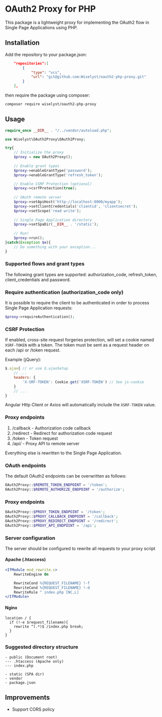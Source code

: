 # OAuth2 Proxy for PHP

This package is a lightweight proxy for implementing the OAuth2 flow in Single Page Applications using PHP.

## Installation

Add the repository to your package.json:
```json
    "repositories":[
        {
            "type": "vcs",
            "url": "git@github.com:Wiselyst/oauth2-php-proxy.git"
        }
    ],
```
then require the package using composer:
```bash
composer require wiselyst/oauth2-php-proxy
```

## Usage
```php
require_once __DIR__ . "/../vendor/autoload.php";

use Wiselyst\OAuth2Proxy\OAuth2Proxy;

try{
    // Initialize the proxy
    $proxy = new OAuth2Proxy();
    
    // Enable grant types
    $proxy->enableGrantType('password');
    $proxy->enableGrantType('refresh_token');

    // Enable CSRF Protection (optional)
    $proxy->csrfProtection(true);
    
    // OAuth remote server
    $proxy->setApiHost('http://localhost:8000/myapp');
    $proxy->setClientCredentials('clientid', 'clientsecret');
    $proxy->setScope('read write');
    
    // Single Page Application directory
    $proxy->setSpaDir(__DIR__ . '/static');
        
    // Run!
    $proxy->run();
}catch(Exception $e){
    // Do something with your exception...
}
```

### Supported flows and grant types
The following grant types are supported: authorization_code, refresh_token, client_credentials and password.

### Require authentication (authorization_code only)
It is possible to require the client to be authenticated in order to process Single Page Application requests:
```php
$proxy->requireAuthentication();
```

### CSRF Protection
If enabled, cross-site request forgeries protection, will set a cookie named `XSRF-TOKEN` with a token. The token must be sent as a request header on each /api or /token request.

Example (jQuery):
```js
$.ajax{ // or use $.ajaxSetup
    // ...
    headers: {
        'X-SRF-TOKEN': Cookie.get('XSRF-TOKEN') // See js-cookie
    }
    // ...
}
```
Angular Http Client or Axios will automatically include the `XSRF-TOKEN` value.

### Proxy endpoints
1. /callback - Authorization code callback
2. /redirect - Redirect for authorization code request
3. /token - Token request
4. /api/ - Proxy API to remote server

Everything else is rewritten to the Single Page Application. 

### OAuth endpoints
The default OAuth2 endpoints can be overwritten as follows:
```php
OAuth2Proxy::$REMOTE_TOKEN_ENDPOINT = '/token';
OAuth2Proxy::$REMOTE_AUTHORIZE_ENDPOINT = '/authorize';
```
### Proxy endpoints
```php
OAuth2Proxy::$PROXY_TOKEN_ENDPOINT = '/token';
OAuth2Proxy::$PROXY_CALLBACK_ENDPOINT = '/callback';
OAuth2Proxy::$PROXY_REDIRECT_ENDPOINT = '/redirect';
OAuth2Proxy::$PROXY_API_ENDPOINT = '/api';
```

### Server configuration
The server should be configured to rewrite all requests to your proxy script

#### Apache (.htaccess)
```apache
<IfModule mod_rewrite.c>
	RewriteEngine On

    RewriteCond %{REQUEST_FILENAME} !-f
    RewriteCond %{REQUEST_FILENAME} !-d
    RewriteRule ^ index.php [NC,L]
</IfModule>
```

#### Nginx
```nginx
location / {
  if (!-e $request_filename){
    rewrite ^(.*)$ /index.php break;
  }
}
```
### Suggested directory structure
```
- public (Document root)
--- .htaccess (Apache only)
--- index.php

- static (SPA dir)
- vendor
- package.json
```

## Improvements
- Support CORS policy